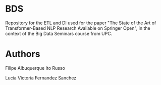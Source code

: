 # BDS
Repository for the ETL and DI used for the paper "The State of the Art of Transformer-Based NLP Research
Available on Springer Open", in the context of the Big Data Seminars course from UPC.

# Authors

Filipe Albuquerque Ito Russo

Lucia Victoria Fernandez Sanchez